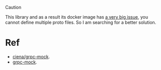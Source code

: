 > [!CAUTION]
>
> This library and as a result its docker image has [a very big issue](https://github.com/YoshiyukiKato/grpc-mock/issues/38), you cannot define multiple proto files. So I am searching for a better solution.

# Ref

- [ciena/grpc-mock](https://hub.docker.com/r/ciena/grpc-mock).
- [grpc-mock](https://github.com/YoshiyukiKato/grpc-mock).
